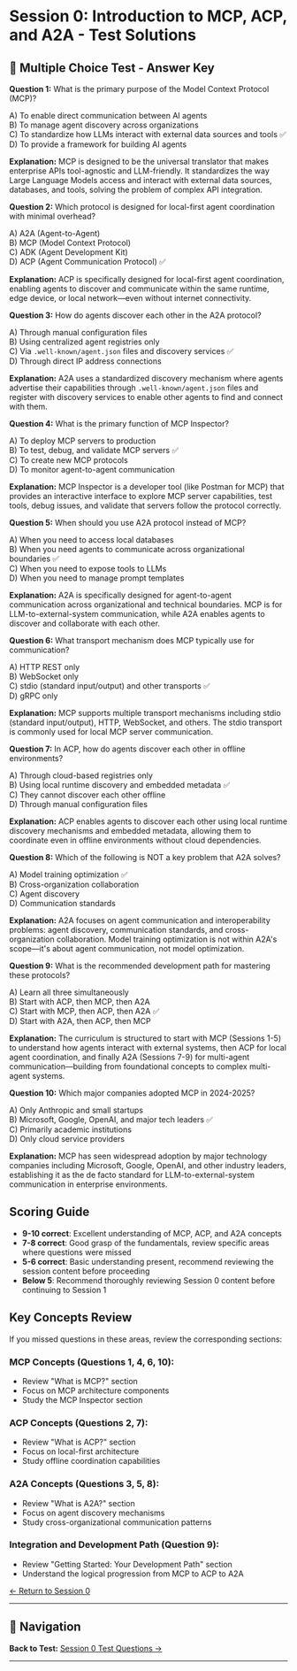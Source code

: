 # Session 0: Introduction to MCP, ACP, and A2A - Test Solutions

## 📝 Multiple Choice Test - Answer Key

**Question 1:** What is the primary purpose of the Model Context Protocol (MCP)?  

A) To enable direct communication between AI agents  
B) To manage agent discovery across organizations  
C) To standardize how LLMs interact with external data sources and tools ✅  
D) To provide a framework for building AI agents  

**Explanation:** MCP is designed to be the universal translator that makes enterprise APIs tool-agnostic and LLM-friendly. It standardizes the way Large Language Models access and interact with external data sources, databases, and tools, solving the problem of complex API integration.

**Question 2:** Which protocol is designed for local-first agent coordination with minimal overhead?  

A) A2A (Agent-to-Agent)  
B) MCP (Model Context Protocol)  
C) ADK (Agent Development Kit)  
D) ACP (Agent Communication Protocol) ✅  

**Explanation:** ACP is specifically designed for local-first agent coordination, enabling agents to discover and communicate within the same runtime, edge device, or local network—even without internet connectivity.

**Question 3:** How do agents discover each other in the A2A protocol?  

A) Through manual configuration files  
B) Using centralized agent registries only  
C) Via `.well-known/agent.json` files and discovery services ✅  
D) Through direct IP address connections  

**Explanation:** A2A uses a standardized discovery mechanism where agents advertise their capabilities through `.well-known/agent.json` files and register with discovery services to enable other agents to find and connect with them.

**Question 4:** What is the primary function of MCP Inspector?  

A) To deploy MCP servers to production  
B) To test, debug, and validate MCP servers ✅  
C) To create new MCP protocols  
D) To monitor agent-to-agent communication  

**Explanation:** MCP Inspector is a developer tool (like Postman for MCP) that provides an interactive interface to explore MCP server capabilities, test tools, debug issues, and validate that servers follow the protocol correctly.

**Question 5:** When should you use A2A protocol instead of MCP?  

A) When you need to access local databases  
B) When you need agents to communicate across organizational boundaries ✅  
C) When you need to expose tools to LLMs  
D) When you need to manage prompt templates  

**Explanation:** A2A is specifically designed for agent-to-agent communication across organizational and technical boundaries. MCP is for LLM-to-external-system communication, while A2A enables agents to discover and collaborate with each other.

**Question 6:** What transport mechanism does MCP typically use for communication?  

A) HTTP REST only  
B) WebSocket only  
C) stdio (standard input/output) and other transports ✅  
D) gRPC only  

**Explanation:** MCP supports multiple transport mechanisms including stdio (standard input/output), HTTP, WebSocket, and others. The stdio transport is commonly used for local MCP server communication.

**Question 7:** In ACP, how do agents discover each other in offline environments?  

A) Through cloud-based registries only  
B) Using local runtime discovery and embedded metadata ✅  
C) They cannot discover each other offline  
D) Through manual configuration files  

**Explanation:** ACP enables agents to discover each other using local runtime discovery mechanisms and embedded metadata, allowing them to coordinate even in offline environments without cloud dependencies.

**Question 8:** Which of the following is NOT a key problem that A2A solves?  

A) Model training optimization ✅  
B) Cross-organization collaboration  
C) Agent discovery  
D) Communication standards  

**Explanation:** A2A focuses on agent communication and interoperability problems: agent discovery, communication standards, and cross-organization collaboration. Model training optimization is not within A2A's scope—it's about agent communication, not model optimization.

**Question 9:** What is the recommended development path for mastering these protocols?  

A) Learn all three simultaneously  
B) Start with ACP, then MCP, then A2A  
C) Start with MCP, then ACP, then A2A ✅  
D) Start with A2A, then ACP, then MCP  

**Explanation:** The curriculum is structured to start with MCP (Sessions 1-5) to understand how agents interact with external systems, then ACP for local agent coordination, and finally A2A (Sessions 7-9) for multi-agent communication—building from foundational concepts to complex multi-agent systems.

**Question 10:** Which major companies adopted MCP in 2024-2025?  

A) Only Anthropic and small startups  
B) Microsoft, Google, OpenAI, and major tech leaders ✅  
C) Primarily academic institutions  
D) Only cloud service providers  

**Explanation:** MCP has seen widespread adoption by major technology companies including Microsoft, Google, OpenAI, and other industry leaders, establishing it as the de facto standard for LLM-to-external-system communication in enterprise environments.

## Scoring Guide

- **9-10 correct**: Excellent understanding of MCP, ACP, and A2A concepts  
- **7-8 correct**: Good grasp of the fundamentals, review specific areas where questions were missed  
- **5-6 correct**: Basic understanding present, recommend reviewing the session content before proceeding  
- **Below 5**: Recommend thoroughly reviewing Session 0 content before continuing to Session 1  

## Key Concepts Review

If you missed questions in these areas, review the corresponding sections:

### MCP Concepts (Questions 1, 4, 6, 10):  
- Review "What is MCP?" section  
- Focus on MCP architecture components  
- Study the MCP Inspector section  

### ACP Concepts (Questions 2, 7):  
- Review "What is ACP?" section  
- Focus on local-first architecture  
- Study offline coordination capabilities  

### A2A Concepts (Questions 3, 5, 8):  
- Review "What is A2A?" section  
- Focus on agent discovery mechanisms  
- Study cross-organizational communication patterns  

### Integration and Development Path (Question 9):  
- Review "Getting Started: Your Development Path" section  
- Understand the logical progression from MCP to ACP to A2A  

[← Return to Session 0](Session0_Introduction_to_MCP_ACP_A2A.md)

---

## 🧭 Navigation

**Back to Test:** [Session 0 Test Questions →](Session0_*.md#multiple-choice-test)

---
